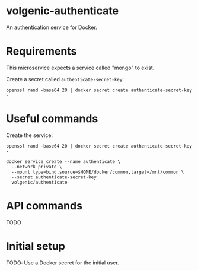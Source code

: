 # volgenic-authenticate

An authentication service for Docker.

# Requirements

This microservice expects a service called "mongo" to exist.

Create a secret called `authenticate-secret-key`:

`openssl rand -base64 20 | docker secret create authenticate-secret-key -`

# Useful commands

Create the service:

```
openssl rand -base64 20 | docker secret create authenticate-secret-key -

docker service create --name authenticate \
  --network private \
  --mount type=bind,source=$HOME/docker/common,target=/mnt/common \
  --secret authenticate-secret-key
  volgenic/authenticate
```

# API commands

TODO

# Initial setup

TODO: Use a Docker secret for the initial user.
